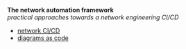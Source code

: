 **The network automation framework**  
_practical approaches towards a network engineering CI/CD_  


* [network CI/CD](https://github.com/sdncoder/network-ci-cd)  
* [diagrams as code](https://github.com/sdncoder/diagrams)










 

